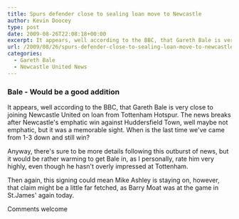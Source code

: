 ```yaml
---
title: Spurs defender close to sealing loan move to Newcastle
author: Kevin Doocey
type: post
date: 2009-08-26T22:08:18+00:00
excerpt: It appears, well according to the BBC, that Gareth Bale is very close to joining Newcastle United on loan from Tottenham Hotspurs
url: /2009/08/26/spurs-defender-close-to-sealing-loan-move-to-newcastle/
categories:
  - Gareth Bale
  - Newcastle United News
---
```


### Bale - Would be a good addition

It appears, well according to the BBC, that Gareth Bale is very close to joining Newcastle United on loan from Tottenham Hotspur. The news breaks after Newcastle's emphatic win against Huddersfield Town, well maybe not emphatic, but it was a memorable sight. When is the last time we've  came from 1-3 down and still win?

Anyway, there's sure to be more details following this outburst of news, but it would be rather warming to get Bale in, as I personally, rate him very highly, even though he hasn't overly impressed at Tottenham.

Then again, this signing could mean Mike Ashley is staying on, however, that claim might be a little far fetched, as Barry Moat was at the game in St.James' again today.

Comments welcome
